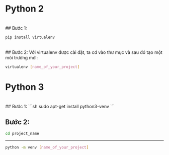 
# Python 2
</br>
## Bước 1:

```sh
pip install virtualenv
```
</br>
## Bước 2:
Với virtualenv được cài đặt, ta cd vào thư mục và sau đó tạo một môi trường mới:

```sh
virtualenv [name_of_your_project]
```

# Python 3
</br>
## Bước 1:
```sh
sudo apt-get install python3-venv
```
<br/>

## Bước 2:

```sh
cd project_name

```
---
```sh
python -m venv [name_of_your_project]
```
